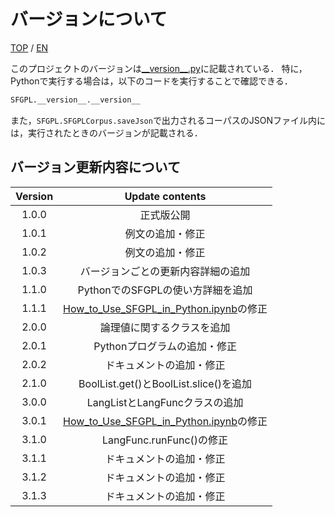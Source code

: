 # バージョンについて

[TOP](../../readme.md)
/
[EN](../en/version.md)

このプロジェクトのバージョンは[\_\_version\_\_.py](../../SFGPL/__version__.py)に記載されている．
特に，Pythonで実行する場合は，以下のコードを実行することで確認できる．

```python
SFGPL.__version__.__version__
```

また，```SFGPL.SFGPLCorpus.saveJson```で出力されるコーパスのJSONファイル内には，実行されたときのバージョンが記載される．

## バージョン更新内容について

|Version|Update contents|
|:-:|:-:|
|1.0.0|正式版公開|
|1.0.1|例文の追加・修正|
|1.0.2|例文の追加・修正|
|1.0.3|バージョンごとの更新内容詳細の追加|
|1.1.0|PythonでのSFGPLの使い方詳細を追加|
|1.1.1|[How_to_Use_SFGPL_in_Python.ipynb](../../How_to_Use_SFGPL_in_Python.ipynb)の修正|
|2.0.0|論理値に関するクラスを追加|
|2.0.1|Pythonプログラムの追加・修正|
|2.0.2|ドキュメントの追加・修正|
|2.1.0|BoolList.get()とBoolList.slice()を追加|
|3.0.0|LangListとLangFuncクラスの追加|
|3.0.1|[How_to_Use_SFGPL_in_Python.ipynb](../../How_to_Use_SFGPL_in_Python.ipynb)の修正|
|3.1.0|LangFunc.runFunc()の修正|
|3.1.1|ドキュメントの追加・修正|
|3.1.2|ドキュメントの追加・修正|
|3.1.3|ドキュメントの追加・修正|
